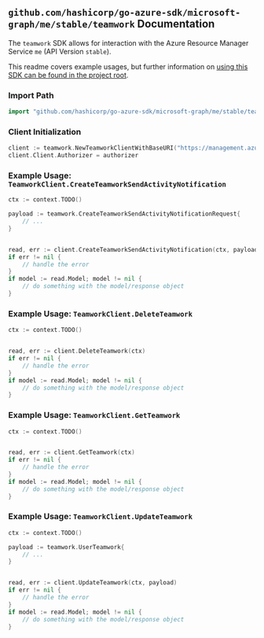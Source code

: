
## `github.com/hashicorp/go-azure-sdk/microsoft-graph/me/stable/teamwork` Documentation

The `teamwork` SDK allows for interaction with the Azure Resource Manager Service `me` (API Version `stable`).

This readme covers example usages, but further information on [using this SDK can be found in the project root](https://github.com/hashicorp/go-azure-sdk/tree/main/docs).

### Import Path

```go
import "github.com/hashicorp/go-azure-sdk/microsoft-graph/me/stable/teamwork"
```


### Client Initialization

```go
client := teamwork.NewTeamworkClientWithBaseURI("https://management.azure.com")
client.Client.Authorizer = authorizer
```


### Example Usage: `TeamworkClient.CreateTeamworkSendActivityNotification`

```go
ctx := context.TODO()

payload := teamwork.CreateTeamworkSendActivityNotificationRequest{
	// ...
}


read, err := client.CreateTeamworkSendActivityNotification(ctx, payload)
if err != nil {
	// handle the error
}
if model := read.Model; model != nil {
	// do something with the model/response object
}
```


### Example Usage: `TeamworkClient.DeleteTeamwork`

```go
ctx := context.TODO()


read, err := client.DeleteTeamwork(ctx)
if err != nil {
	// handle the error
}
if model := read.Model; model != nil {
	// do something with the model/response object
}
```


### Example Usage: `TeamworkClient.GetTeamwork`

```go
ctx := context.TODO()


read, err := client.GetTeamwork(ctx)
if err != nil {
	// handle the error
}
if model := read.Model; model != nil {
	// do something with the model/response object
}
```


### Example Usage: `TeamworkClient.UpdateTeamwork`

```go
ctx := context.TODO()

payload := teamwork.UserTeamwork{
	// ...
}


read, err := client.UpdateTeamwork(ctx, payload)
if err != nil {
	// handle the error
}
if model := read.Model; model != nil {
	// do something with the model/response object
}
```
